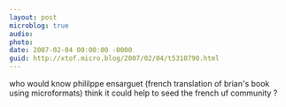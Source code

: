 ```yaml
---
layout: post
microblog: true
audio: 
photo: 
date: 2007-02-04 00:00:00 -0000
guid: http://xtof.micro.blog/2007/02/04/t5310790.html
---
```

who would know phililppe ensarguet (french translation of brian's book using microformats) think it could help to seed the french uf community ?

